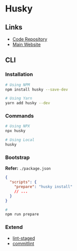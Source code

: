 # Husky

## Links

- [Code Repository](https://github.com/typicode/husky)
- [Main Website](https://typicode.github.io/husky/#/)

## CLI

### Installation

```sh
# Using NPM
npm install husky --save-dev

# Using Yarn
yarn add husky --dev
```

### Commands

```sh
# Using NPX
npx husky

# Using Local
husky
```

### Bootstrap

**Refer:** `./package.json`

```json
{
  "scripts": {
    "prepare": "husky install"
    // ...
  }
}
```

```sh
#
npm run prepare
```

### Extend

- [lint-staged](/lint-staged.md#using-with-husky)
- [commitlint](/conventional-changelog/commitlint.md#using-with-husky)

<!-- ### Configuration

```sh
#
npx husky add ./.husky/pre-commit 'npm test'

#
npx husky install
``` -->
